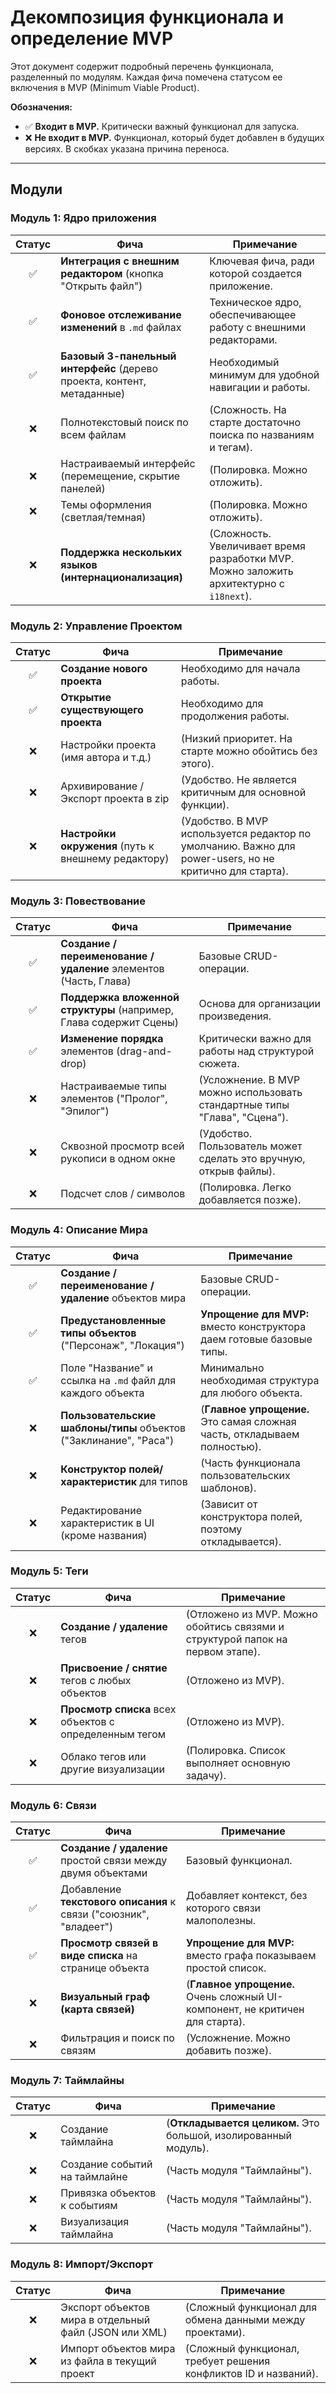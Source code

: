 # Декомпозиция функционала и определение MVP

Этот документ содержит подробный перечень функционала, разделенный по модулям. Каждая фича помечена статусом ее включения в MVP (Minimum Viable Product).

**Обозначения:**

* ✅ **Входит в MVP.** Критически важный функционал для запуска.
* ❌ **Не входит в MVP.** Функционал, который будет добавлен в будущих версиях. В скобках указана причина переноса.

---

## Модули

### Модуль 1: Ядро приложения

| Статус | Фича                                                                  | Примечание                                                              |
| :----: | --------------------------------------------------------------------- | ----------------------------------------------------------------------- |
|   ✅   | **Интеграция с внешним редактором** (кнопка "Открыть файл")            | Ключевая фича, ради которой создается приложение.                       |
|   ✅   | **Фоновое отслеживание изменений** в `.md` файлах                     | Техническое ядро, обеспечивающее работу с внешними редакторами.          |
|   ✅   | **Базовый 3-панельный интерфейс** (дерево проекта, контент, метаданные) | Необходимый минимум для удобной навигации и работы.                     |
|   ❌   | Полнотекстовый поиск по всем файлам                                   | (Сложность. На старте достаточно поиска по названиям и тегам).          |
|   ❌   | Настраиваемый интерфейс (перемещение, скрытие панелей)                | (Полировка. Можно отложить).                                            |
|   ❌   | Темы оформления (светлая/темная)                                      | (Полировка. Можно отложить).                                            |
|   ❌   | **Поддержка нескольких языков (интернационализация)**                  | (Сложность. Увеличивает время разработки MVP. Можно заложить архитектурно с `i18next`). |

### Модуль 2: Управление Проектом

| Статус | Фича                                     | Примечание                                                              |
| :----: | ---------------------------------------- | ----------------------------------------------------------------------- |
|   ✅   | **Создание нового проекта**              | Необходимо для начала работы.                                           |
|   ✅   | **Открытие существующего проекта**       | Необходимо для продолжения работы.                                      |
|   ❌   | Настройки проекта (имя автора и т.д.)    | (Низкий приоритет. На старте можно обойтись без этого).                 |
|   ❌   | Архивирование / Экспорт проекта в zip     | (Удобство. Не является критичным для основной функции).                 |
|   ❌   | **Настройки окружения** (путь к внешнему редактору)                   | (Удобство. В MVP используется редактор по умолчанию. Важно для power-users, но не критично для старта). |

### Модуль 3: Повествование

| Статус | Фича                                                              | Примечание                                                              |
| :----: | ----------------------------------------------------------------- | ----------------------------------------------------------------------- |
|   ✅   | **Создание / переименование / удаление** элементов (Часть, Глава) | Базовые CRUD-операции.                                                  |
|   ✅   | **Поддержка вложенной структуры** (например, Глава содержит Сцены) | Основа для организации произведения.                                    |
|   ✅   | **Изменение порядка** элементов (drag-and-drop)                   | Критически важно для работы над структурой сюжета.                      |
|   ❌   | Настраиваемые типы элементов ("Пролог", "Эпилог")                 | (Усложнение. В MVP можно использовать стандартные типы "Глава", "Сцена"). |
|   ❌   | Сквозной просмотр всей рукописи в одном окне                      | (Удобство. Пользователь может сделать это вручную, открыв файлы).       |
|   ❌   | Подсчет слов / символов                                           | (Полировка. Легко добавляется позже).                                   |

### Модуль 4: Описание Мира

| Статус | Фича                                                                    | Примечание                                                              |
| :----: | ----------------------------------------------------------------------- | ----------------------------------------------------------------------- |
|   ✅   | **Создание / переименование / удаление** объектов мира                  | Базовые CRUD-операции.                                                  |
|   ✅   | **Предустановленные типы объектов** ("Персонаж", "Локация")             | **Упрощение для MVP:** вместо конструктора даем готовые базовые типы.   |
|   ✅   | Поле "Название" и ссылка на `.md` файл для каждого объекта              | Минимально необходимая структура для любого объекта.                    |
|   ❌   | **Пользовательские шаблоны/типы** объектов ("Заклинание", "Раса")       | (**Главное упрощение.** Это самая сложная часть, откладываем полностью). |
|   ❌   | **Конструктор полей/характеристик** для типов                           | (Часть функционала пользовательских шаблонов).                          |
|   ❌   | Редактирование характеристик в UI (кроме названия)                      | (Зависит от конструктора полей, поэтому откладывается).                 |

### Модуль 5: Теги

| Статус | Фича                                                              | Примечание                                                              |
| :----: | ----------------------------------------------------------------- | ----------------------------------------------------------------------- |
|   ❌   | **Создание / удаление** тегов                                     | (Отложено из MVP. Можно обойтись связями и структурой папок на первом этапе). |
|   ❌   | **Присвоение / снятие** тегов с любых объектов                    | (Отложено из MVP).                                                      |
|   ❌   | **Просмотр списка** всех объектов с определенным тегом            | (Отложено из MVP).                                                      |
|   ❌   | Облако тегов или другие визуализации                              | (Полировка. Список выполняет основную задачу).                          |

### Модуль 6: Связи

| Статус | Фича                                                              | Примечание                                                              |
| :----: | ----------------------------------------------------------------- | ----------------------------------------------------------------------- |
|   ✅   | **Создание / удаление** простой связи между двумя объектами       | Базовый функционал.                                                     |
|   ✅   | Добавление **текстового описания** к связи ("союзник", "владеет") | Добавляет контекст, без которого связи малополезны.                     |
|   ✅   | **Просмотр связей в виде списка** на странице объекта             | **Упрощение для MVP:** вместо графа показываем простой список.          |
|   ❌   | **Визуальный граф (карта связей)**                                | (**Главное упрощение.** Очень сложный UI-компонент, не критичен для старта). |
|   ❌   | Фильтрация и поиск по связям                                      | (Усложнение. Можно добавить позже).                                     |

### Модуль 7: Таймлайны

| Статус | Фича                                                              | Примечание                                                              |
| :----: | ----------------------------------------------------------------- | ----------------------------------------------------------------------- |
|   ❌   | Создание таймлайна                                                | (**Откладывается целиком.** Это большой, изолированный модуль).         |
|   ❌   | Создание событий на таймлайне                                     | (Часть модуля "Таймлайны").                                             |
|   ❌   | Привязка объектов к событиям                                      | (Часть модуля "Таймлайны").                                             |
|   ❌   | Визуализация таймлайна                                            | (Часть модуля "Таймлайны").                                             |

### Модуль 8: Импорт/Экспорт

| Статус | Фича                                                              | Примечание                                                              |
| :----: | ----------------------------------------------------------------- | ----------------------------------------------------------------------- |
|   ❌   | Экспорт объектов мира в отдельный файл (JSON или XML)             | (Сложный функционал для обмена данными между проектами).                |
|   ❌   | Импорт объектов мира из файла в текущий проект                    | (Сложный функционал, требует решения конфликтов ID и названий).         |

